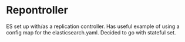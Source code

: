# Repontroller
ES set up with/as a replication controller. Has useful example of using a config map for the elasticsearch.yaml. Decided to go with stateful set. 
